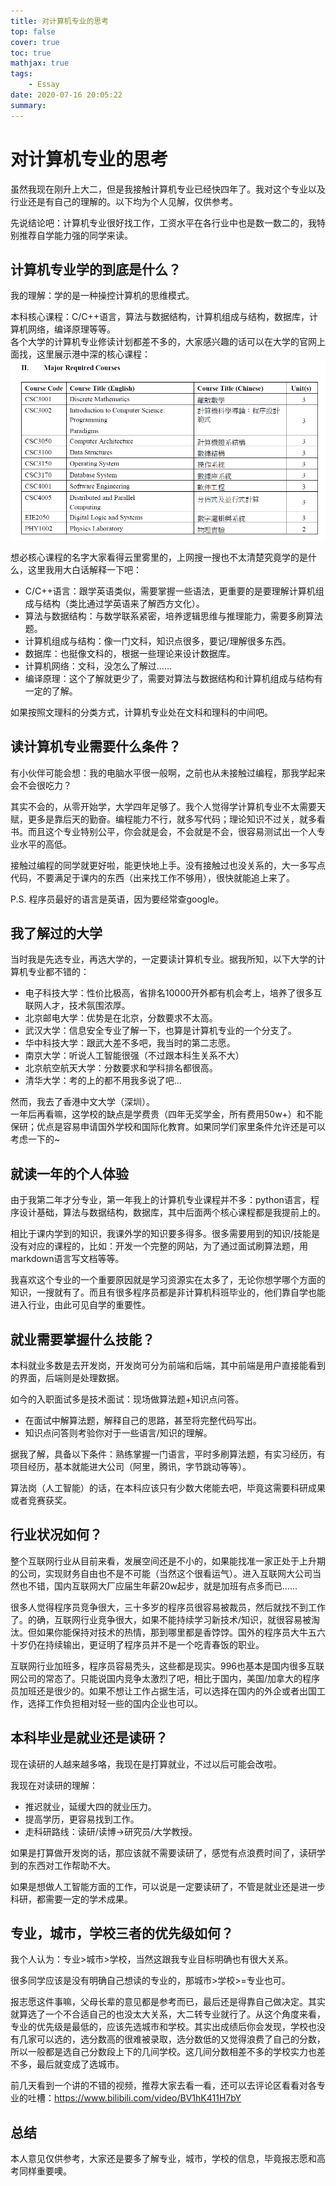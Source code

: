 ```yaml
---
title: 对计算机专业的思考
top: false
cover: true
toc: true
mathjax: true
tags:
    - Essay 
date: 2020-07-16 20:05:22
summary:
---
```


# 对计算机专业的思考
虽然我现在刚升上大二，但是我接触计算机专业已经快四年了。我对这个专业以及行业还是有自己的理解的。以下均为个人见解，仅供参考。

先说结论吧：计算机专业很好找工作，工资水平在各行业中也是数一数二的，我特别推荐自学能力强的同学来读。

## 计算机专业学的到底是什么？
我的理解：学的是一种操控计算机的思维模式。

本科核心课程：C/C++语言，算法与数据结构，计算机组成与结构，数据库，计算机网络，编译原理等等。  
各个大学的计算机专业修读计划都差不多的，大家感兴趣的话可以在大学的官网上面找，这里展示港中深的核心课程：  
![CS Major Required Course](https://raw.githubusercontent.com/doutv/Picbed/master/img/introduction-to-CS-2020-07-16-21-09-13)

想必核心课程的名字大家看得云里雾里的，上网搜一搜也不太清楚究竟学的是什么，这里我用大白话解释一下吧：
- C/C++语言：跟学英语类似，需要掌握一些语法，更重要的是要理解计算机组成与结构（类比通过学英语来了解西方文化）。
- 算法与数据结构：与数学联系紧密，培养逻辑思维与推理能力，需要多刷算法题。
- 计算机组成与结构：像一门文科，知识点很多，要记/理解很多东西。
- 数据库：也挺像文科的，根据一些理论来设计数据库。
- 计算机网络：文科，没怎么了解过......
- 编译原理：这个了解就更少了，需要对算法与数据结构和计算机组成与结构有一定的了解。

如果按照文理科的分类方式，计算机专业处在文科和理科的中间吧。
## 读计算机专业需要什么条件？
有小伙伴可能会想：我的电脑水平很一般啊，之前也从未接触过编程，那我学起来会不会很吃力？

其实不会的，从零开始学，大学四年足够了。我个人觉得学计算机专业不太需要天赋，更多是靠后天的勤奋。编程能力不行，就多写代码；理论知识不过关，就多看书。而且这个专业特别公平，你会就是会，不会就是不会，很容易测试出一个人专业水平的高低。

接触过编程的同学就更好啦，能更快地上手。没有接触过也没关系的，大一多写点代码，不要满足于课内的东西（出来找工作不够用），很快就能追上来了。

P.S. 程序员最好的语言是英语，因为要经常查google。
## 我了解过的大学
当时我是先选专业，再选大学的，一定要读计算机专业。据我所知，以下大学的计算机专业都不错的：
+ 电子科技大学：性价比极高，省排名10000开外都有机会考上，培养了很多互联网人才，技术氛围浓厚。
+ 北京邮电大学：优势是在北京，分数要求不太高。
+ 武汉大学：信息安全专业了解一下，也算是计算机专业的一个分支了。
+ 华中科技大学：跟武大差不多吧，我当时的第二志愿。
+ 南京大学：听说人工智能很强（不过跟本科生关系不大）
+ 北京航空航天大学：分数要求和学科排名都很高。
+ 清华大学：考的上的都不用我多说了吧...

然而，我去了香港中文大学（深圳）。  
一年后再看嘛，这学校的缺点是学费贵（四年无奖学金，所有费用50w+）和不能保研；优点是容易申请国外学校和国际化教育。如果同学们家里条件允许还是可以考虑一下的~

## 就读一年的个人体验
由于我第二年才分专业，第一年我上的计算机专业课程并不多：python语言，程序设计基础，算法与数据结构，数据库，其中后面两个核心课程都是我提前上的。

相比于课内学到的知识，我课外学的知识要多得多。很多需要用到的知识/技能是没有对应的课程的，比如：开发一个完整的网站，为了通过面试刷算法题，用markdown语言写文档等等。

我喜欢这个专业的一个重要原因就是学习资源实在太多了，无论你想学哪个方面的知识，一搜就有了。而且有很多程序员都是非计算机科班毕业的，他们靠自学也能进入行业，由此可见自学的重要性。

## 就业需要掌握什么技能？
本科就业多数是去开发岗，开发岗可分为前端和后端，其中前端是用户直接能看到的界面，后端则是处理数据。  

如今的入职面试多是技术面试：现场做算法题+知识点问答。
+ 在面试中解算法题，解释自己的思路，甚至将完整代码写出。
+ 知识点问答则考验你对于一些语言/知识的理解。

据我了解，具备以下条件：熟练掌握一门语言，平时多刷算法题，有实习经历，有项目经历，基本就能进大公司（阿里，腾讯，字节跳动等等）。

算法岗（人工智能）的话，在本科应该只有少数大佬能去吧，毕竟这需要科研成果或者竞赛获奖。

## 行业状况如何？
整个互联网行业从目前来看，发展空间还是不小的，如果能找准一家正处于上升期的公司，实现财务自由也不是不可能（当然这个很看运气）。进入互联网大公司当然也不错，国内互联网大厂应届生年薪20w起步，就是加班有点多而已......

很多人觉得程序员竞争很大，三十多岁的程序员很容易被裁员，然后就找不到工作了。的确，互联网行业竞争很大，如果不能持续学习新技术/知识，就很容易被淘汰。但如果你能保持对技术的热情，那到哪里都是香饽饽。国外的程序员大牛五六十岁仍在持续输出，更证明了程序员并不是一个吃青春饭的职业。

互联网行业加班多，程序员容易秃头，这些都是现实。996也基本是国内很多互联网公司的常态了。只能说国内竞争太激烈了吧，相比于国内，美国/加拿大的程序员加班还是很少的。如果不想让工作占据生活，可以选择在国内的外企或者出国工作，选择工作负担相对轻一些的国内企业也可以。

## 本科毕业是就业还是读研？
现在读研的人越来越多咯，我现在是打算就业，不过以后可能会改啦。

我现在对读研的理解：
- 推迟就业，延缓大四的就业压力。
- 提高学历，更容易找到工作。
- 走科研路线：读研/读博->研究员/大学教授。

如果是打算做开发岗的话，那应该就不需要读研了，感觉有点浪费时间了，读研学到的东西对工作帮助不大。

如果是想做人工智能方面的工作，可以说是一定要读研了，不管是就业还是进一步科研，都需要一定的学术成果。

## 专业，城市，学校三者的优先级如何？
我个人认为：专业>城市>学校，当然这跟我专业目标明确也有很大关系。

很多同学应该是没有明确自己想读的专业的，那城市>学校>=专业也可。

报志愿这件事嘛，父母长辈的意见都是参考而已，最后还是得靠自己做决定。其实就算选了一个不合适自己的也没太大关系，大二转专业就行了。从这个角度来看，专业的优先级是最低的，应该先选城市和学校。其实出成绩后你会发现，学校也没有几家可以选的，选分数高的很难被录取，选分数低的又觉得浪费了自己的分数，所以一般都是选自己分数段上下的几间学校。这几间分数相差不多的学校实力也差不多，最后就变成了选城市。

前几天看到一个讲的不错的视频，推荐大家去看一看，还可以去评论区看看对各专业的吐槽：https://www.bilibili.com/video/BV1hK411H7bY

## 总结
本人意见仅供参考，大家还是要多了解专业，城市，学校的信息，毕竟报志愿和高考同样重要噢。